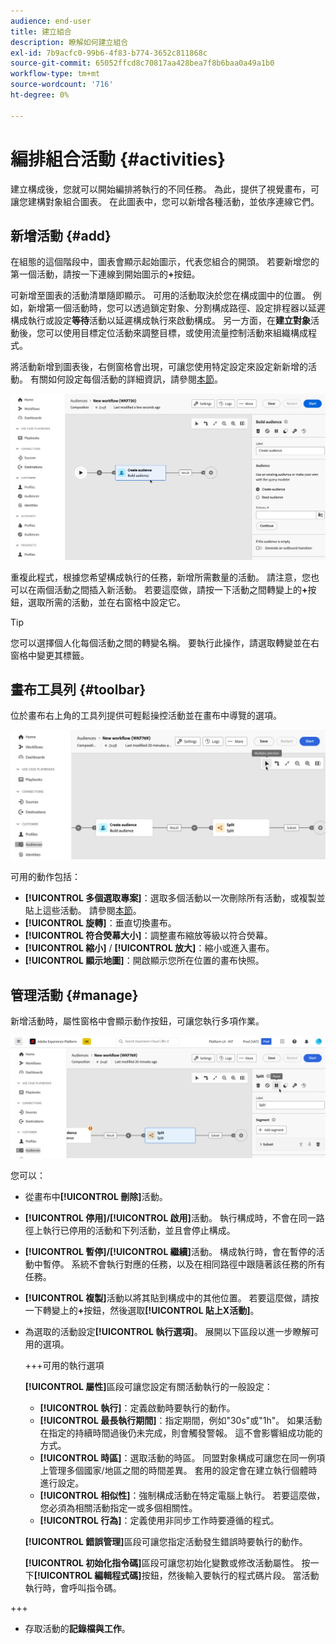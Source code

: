 ```yaml
---
audience: end-user
title: 建立組合
description: 瞭解如何建立組合
exl-id: 7b9acfc0-99b6-4f83-b774-3652c811868c
source-git-commit: 65052ffcd8c70817aa428bea7f8b6baa0a49a1b0
workflow-type: tm+mt
source-wordcount: '716'
ht-degree: 0%

---
```


# 編排組合活動 {#activities}

建立構成後，您就可以開始編排將執行的不同任務。 為此，提供了視覺畫布，可讓您建構對象組合圖表。 在此圖表中，您可以新增各種活動，並依序連線它們。

## 新增活動 {#add}

在組態的這個階段中，圖表會顯示起始圖示，代表您組合的開頭。 若要新增您的第一個活動，請按一下連線到開始圖示的&#x200B;**+**&#x200B;按鈕。

可新增至圖表的活動清單隨即顯示。 可用的活動取決於您在構成圖中的位置。 例如，新增第一個活動時，您可以透過鎖定對象、分割構成路徑、設定排程器以延遲構成執行或設定&#x200B;**等待**&#x200B;活動以延遲構成執行來啟動構成。 另一方面，在&#x200B;**建立對象**&#x200B;活動後，您可以使用目標定位活動來調整目標，或使用流量控制活動來組織構成程式。

將活動新增到圖表後，右側窗格會出現，可讓您使用特定設定來設定新新增的活動。 有關如何設定每個活動的詳細資訊，請參閱[本節](activities/about-activities.md)。

![](assets/composition-create-add.png)

重複此程式，根據您希望構成執行的任務，新增所需數量的活動。 請注意，您也可以在兩個活動之間插入新活動。 若要這麼做，請按一下活動之間轉變上的&#x200B;**+**&#x200B;按鈕，選取所需的活動，並在右窗格中設定它。

>[!TIP]
>
>您可以選擇個人化每個活動之間的轉變名稱。 要執行此操作，請選取轉變並在右窗格中變更其標籤。

## 畫布工具列 {#toolbar}

位於畫布右上角的工具列提供可輕鬆操控活動並在畫布中導覽的選項。

![](assets/canvas-toolbar.png)

可用的動作包括：

* **[!UICONTROL 多個選取專案]**：選取多個活動以一次刪除所有活動，或複製並貼上這些活動。 請參閱[本節](#copy)。
* **[!UICONTROL 旋轉]**：垂直切換畫布。
* **[!UICONTROL 符合熒幕大小]**：調整畫布縮放等級以符合熒幕。
* **[!UICONTROL 縮小]** / **[!UICONTROL 放大]**：縮小或進入畫布。
* **[!UICONTROL 顯示地圖]**：開啟顯示您所在位置的畫布快照。

## 管理活動 {#manage}

新增活動時，屬性窗格中會顯示動作按鈕，可讓您執行多項作業。

![](assets/activity-actions.png)

您可以：

* 從畫布中&#x200B;**[!UICONTROL 刪除]**&#x200B;活動。
* **[!UICONTROL 停用]/[!UICONTROL 啟用]**&#x200B;活動。 執行構成時，不會在同一路徑上執行已停用的活動和下列活動，並且會停止構成。
* **[!UICONTROL 暫停]/[!UICONTROL 繼續]**&#x200B;活動。 構成執行時，會在暫停的活動中暫停。 系統不會執行對應的任務，以及在相同路徑中跟隨著該任務的所有任務。
* **[!UICONTROL 複製]**&#x200B;活動以將其貼到構成中的其他位置。 若要這麼做，請按一下轉變上的&#x200B;**+**&#x200B;按鈕，然後選取&#x200B;**[!UICONTROL 貼上X活動]**。<!-- cannot copy multiple activities ? cannot paste in another composition?-->
* 為選取的活動設定&#x200B;**[!UICONTROL 執行選項]**。 展開以下區段以進一步瞭解可用的選項。

  +++可用的執行選項

  **[!UICONTROL 屬性]**&#x200B;區段可讓您設定有關活動執行的一般設定：

   * **[!UICONTROL 執行]**：定義啟動時要執行的動作。
   * **[!UICONTROL 最長執行期間]**：指定期間，例如&quot;30s&quot;或&quot;1h&quot;。 如果活動在指定的持續時間過後仍未完成，則會觸發警報。 這不會影響組成功能的方式。
   * **[!UICONTROL 時區]**：選取活動的時區。 同盟對象構成可讓您在同一例項上管理多個國家/地區之間的時間差異。 套用的設定會在建立執行個體時進行設定。
   * **[!UICONTROL 相似性]**：強制構成活動在特定電腦上執行。 若要這麼做，您必須為相關活動指定一或多個相關性。
   * **[!UICONTROL 行為]**：定義使用非同步工作時要遵循的程式。

  **[!UICONTROL 錯誤管理]**&#x200B;區段可讓您指定活動發生錯誤時要執行的動作。

  **[!UICONTROL 初始化指令碼]**&#x200B;區段可讓您初始化變數或修改活動屬性。 按一下&#x200B;**[!UICONTROL 編輯程式碼]**&#x200B;按鈕，然後輸入要執行的程式碼片段。 當活動執行時，會呼叫指令碼。

+++

* 存取活動的&#x200B;**記錄檔與工作**。
